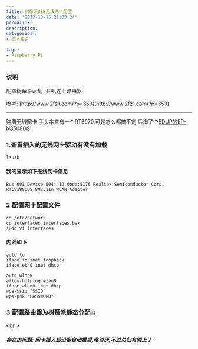 ```yaml
---
title: 树莓派USB无线网卡配置
date: '2013-10-15 21:03:24'
permalink: 
description: 
categories: 
- 技术相关

tags: 
- Raspberry Pi
---
```



### 说明
配置树莓派wifi，开机连上路由器

参考: [http://www.2fz1.com/?p=353](http://www.2fz1.com/?p=353)
<hr/>

购置无线网卡
手头本来有一个RT3070,可是怎么都搞不定
后淘了个[EDUP的EP-N8508GS](http://detail.tmall.com/item.htm?id=14795585956)

### 1.查看插入的无线网卡驱动有没有加载
    lsusb
#### 我的显示如下无线网卡信息
    Bus 001 Device 004: ID 0bda:8176 Realtek Semiconductor Corp. RTL8188CUS 802.11n WLAN Adapter

### 2.配置网卡配置文件
    cd /etc/network
    cp interfaces interfaces.bak
    sudo vi interfaces 
#### 内容如下
    auto lo
    iface lo inet loopback
    iface eth0 inet dhcp

    auto wlan0
    allow-hotplug wlan0
    iface wlan0 inet dhcp
    wpa-ssid "SSID"
    wpa-psk "PASSWORD"

### 3.配置路由器为树莓派静态分配ip

<br \>

##### 存在的问题: 网卡插入后设备自动重启,略讨厌,不过总归有网上了

